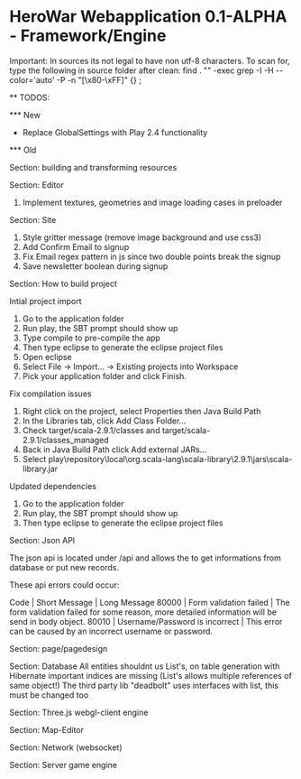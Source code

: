 HeroWar Webapplication 0.1-ALPHA - Framework/Engine
==========================================================


Important:
In sources its not legal to have non utf-8 characters.
To scan for, type the following in source folder after clean:
find . "" -exec grep -I -H --color='auto' -P -n "[\x80-\xFF]" {} \; 


** TODOS:

*** New

- Replace GlobalSettings with Play 2.4 functionality

*** Old

Section: building and transforming resources

Section: Editor

1. Implement textures, geometries and image loading cases in preloader

Section: Site

1. Style gritter message (remove image background and use css3)
2. Add Confirm Email to signup
3. Fix Email regex pattern in js since two double points break the signup
4. Save newsletter boolean during signup


Section: How to build project

Intial project import

1) Go to the application folder
2) Run play, the SBT prompt should show up
3) Type compile to pre-compile the app
4) Then type eclipse to generate the eclipse project files
5) Open eclipse
6) Select File -> Import… -> Existing projects into Workspace
7) Pick your application folder and click Finish.

Fix compilation issues

1) Right click on the project, select Properties then Java Build Path
2) In the Libraries tab, click Add Class Folder…
3) Check target/scala-2.9.1/classes and target/scala-2.9.1/classes_managed
4) Back in Java Build Path click Add external JARs…
5) Select play\repository\local\org.scala-lang\scala-library\2.9.1\jars\scala-library.jar

Updated dependencies

1) Go to the application folder
2) Run play, the SBT prompt should show up
3) Then type eclipse to generate the eclipse project files



Section: Json API

The json api is located under /api and allows the to get informations from database or put new records.

These api errors could occur:

Code  | Short Message                                   | Long Message
80000 | Form validation failed                  |   The form validation failed for some reason, more detailed information will be send in body object.
80010 | Username/Password is incorrect  | This error can be caused by an incorrect username or password.



Section: page/pagedesign

Section: Database
All entities shouldnt us List's, on table generation with Hibernate important indices are missing (List's allows multiple references of same object!)
The third party lib "deadbolt" uses interfaces with list, this must be changed too


Section: Three.js webgl-client engine


Section: Map-Editor


Section: Network (websocket)


Section: Server game engine
